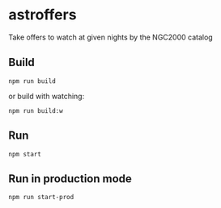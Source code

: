 # astroffers
Take offers to watch at given nights by the NGC2000 catalog

## Build

```
npm run build
```

or build with watching:

```
npm run build:w
```

## Run

```
npm start
```

## Run in production mode

```
npm run start-prod
```
